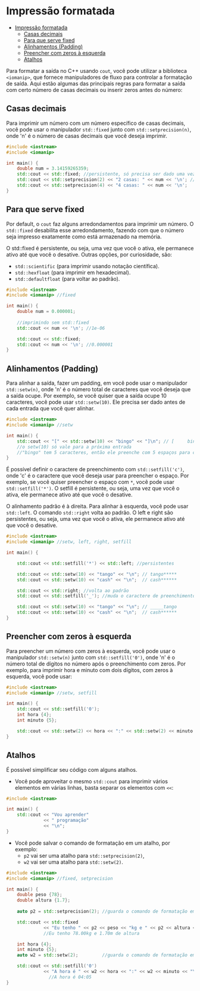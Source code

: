 # Impressão formatada

- [Impressão formatada](#impress%C3%A3o-formatada)
  - [Casas decimais](#casas-decimais)
  - [Para que serve fixed](#para-que-serve-fixed)
  - [Alinhamentos (Padding)](#alinhamentos-padding)
  - [Preencher com zeros à esquerda](#preencher-com-zeros-%C3%A0-esquerda)
  - [Atalhos](#atalhos)

Para formatar a saída no C++ usando `cout`, você pode utilizar a biblioteca `<iomanip>`, que fornece manipuladores de fluxo para controlar a formatação de saída. Aqui estão algumas das principais regras para formatar a saída com certo número de casas decimais ou inserir zeros antes do número:

## Casas decimais

Para imprimir um número com um número específico de casas decimais, você pode usar o manipulador `std::fixed` junto com `std::setprecision(n)`, onde 'n' é o número de casas decimais que você deseja imprimir.

```cpp
#include <iostream>
#include <iomanip>

int main() {
    double num = 3.14159265359;
    std::cout << std::fixed; //persistente, só precisa ser dado uma vez
    std::cout << std::setprecision(2) << "2 casas: " << num << '\n'; //precisa ser dado antes de cada número
    std::cout << std::setprecision(4) << "4 casas: " << num << '\n';
}
```

## Para que serve fixed

Por default, o `cout` faz alguns arredondamentos para imprimir um número. O `std::fixed` desabilita esse arredondamento, fazendo com que o número seja impresso exatamente como está armazenado na memória.

O std::fixed é persistente, ou seja, uma vez que você o ativa, ele permanece ativo até que você o desative. Outras opções, por curiosidade, são:

- `std::scientific` (para imprimir usando notação científica).
- `std::hexfloat` (para imprimir em hexadecimal).
- `std::defaultfloat` (para voltar ao padrão).

```cpp
#include <iostream>
#include <iomanip> //fixed

int main() {
    double num = 0.000001;
    
    //imprimindo sem std::fixed
    std::cout << num << '\n'; //1e-06

    std::cout << std::fixed;
    std::cout << num << '\n'; //0.000001
}
```

## Alinhamentos (Padding)

Para alinhar a saída, fazer um padding, em você pode usar o manipulador `std::setw(n)`, onde 'n' é o número total de caracteres que você deseja que a saída ocupe. Por exemplo, se você quiser que a saída ocupe 10 caracteres, você pode usar `std::setw(10)`. Ele precisa ser dado antes de cada entrada que você quer alinhar.

```cpp
#include <iostream>
#include <iomanip> //setw

int main() {
    std::cout << "[" << std::setw(10) << "bingo" << "]\n"; // [     bingo]
    //o setw(10) só vale para a próxima entrada
    //"bingo" tem 5 caracteres, então ele preenche com 5 espaços para completar 10
}
```

É possível definir o caractere de preenchimento com `std::setfill('c')`, onde 'c' é o caractere que você deseja usar para preencher o espaço. Por exemplo, se você quiser preencher o espaço com `*`, você pode usar `std::setfill('*')`. O setfill é persistente, ou seja, uma vez que você o ativa, ele permanece ativo até que você o desative.

O alinhamento padrão é à direita. Para alinhar à esquerda, você pode usar `std::left`. O comando `std::right` volta ao padrão. O left e right são persistentes, ou seja, uma vez que você o ativa, ele permanece ativo até que você o desative.

```cpp
#include <iostream>
#include <iomanip> //setw, left, right, setfill

int main() {

    std::cout << std::setfill('*') << std::left; //persistentes

    std::cout << std::setw(10) << "tango" << "\n"; // tango*****
    std::cout << std::setw(10) << "cash" << "\n";  // cash******

    std::cout << std::right; //volta ao padrão
    std::cout << std::setfill('_'); //muda o caractere de preenchimento para _

    std::cout << std::setw(10) << "tango" << "\n"; // _____tango
    std::cout << std::setw(10) << "cash" << "\n";  // cash******
}
```

## Preencher com zeros à esquerda

Para preencher um número com zeros à esquerda, você pode usar o manipulador `std::setw(n)` junto com `std::setfill('0')`, onde 'n' é o número total de dígitos no número após o preenchimento com zeros. Por exemplo, para imprimir hora e minuto com dois dígitos, com zeros à esquerda, você pode usar:

```cpp
#include <iostream>
#include <iomanip> //setw, setfill

int main() {
    std::cout << std::setfill('0');
    int hora {4};
    int minuto {5};

    std::cout << std::setw(2) << hora << ":" << std::setw(2) << minuto << "\n"; //04:05
}
```

## Atalhos

É possível simplificar seu código com alguns atalhos.

- Você pode aproveitar o mesmo `std::cout` para imprimir vários elementos em várias linhas, basta separar os elementos com `<<`:

```cpp
#include <iostream>

int main() {
    std::cout << "Vou aprender"
              << " programação"
              << "\n";
}
```

- Você pode salvar o comando de formatação em um atalho, por exemplo:
  - `p2` vai ser uma atalho para `std::setprecision(2)`,
  - `w2` vai ser uma atalho para `std::setw(2)`.

```cpp
#include <iostream>
#include <iomanip> //fixed, setprecision

int main() {
    double peso {78};
    double altura {1.7};
    
    auto p2 = std::setprecision(2); //guarda o comando de formatação em p2

    std::cout << std::fixed
              << "Eu tenho " << p2 << peso << "kg e " << p2 << altura << "m de altura\n";
              //Eu tenho 78.00kg e 1.70m de altura

    int hora {4};
    int minuto {5};
    auto w2 = std::setw(2);         //guarda o comando de formatação em w2

    std::cout << std::setfill('0')
              << "A hora é " << w2 << hora << ":" << w2 << minuto << "\n";
                //A hora é 04:05
}
```

